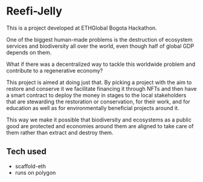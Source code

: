 # Reefi-Jelly 
This is a project developed at ETHGlobal Bogota Hackathon.

One of the biggest human-made problems is the destruction of ecosystem services and biodiversity all over the world, even though half of global GDP depends on them.

What if there was a decentralized way to tackle this worldwide problem and contribute to a regenerative economy?

This project is aimed at doing just that. By picking a project with the aim to restore and conserve it we facilitate financing it through NFTs and then have a smart contract to deploy the money in stages to the local stakeholders that are stewarding the restoration or conservation, for their work, and for education as well as for environmentally beneficial projects around it.

This way we make it possible that biodiversity and ecosystems as a public good are protected and economies around them are aligned to take care of them rather than extract and destroy them.

## Tech used

- scaffold-eth
- runs on polygon 


